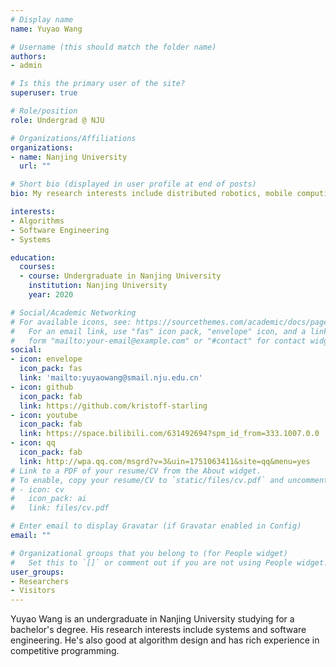 ```yaml
---
# Display name
name: Yuyao Wang

# Username (this should match the folder name)
authors:
- admin

# Is this the primary user of the site?
superuser: true

# Role/position
role: Undergrad @ NJU

# Organizations/Affiliations
organizations:
- name: Nanjing University
  url: ""

# Short bio (displayed in user profile at end of posts)
bio: My research interests include distributed robotics, mobile computing and programmable matter.

interests:
- Algorithms
- Software Engineering
- Systems

education:
  courses:
  - course: Undergraduate in Nanjing University
    institution: Nanjing University
    year: 2020

# Social/Academic Networking
# For available icons, see: https://sourcethemes.com/academic/docs/page-builder/#icons
#   For an email link, use "fas" icon pack, "envelope" icon, and a link in the
#   form "mailto:your-email@example.com" or "#contact" for contact widget.
social:
- icon: envelope
  icon_pack: fas
  link: 'mailto:yuyaowang@smail.nju.edu.cn'
- icon: github
  icon_pack: fab
  link: https://github.com/kristoff-starling
- icon: youtube
  icon_pack: fab
  link: https://space.bilibili.com/631492694?spm_id_from=333.1007.0.0
- icon: qq
  icon_pack: fab
  link: http://wpa.qq.com/msgrd?v=3&uin=1751063411&site=qq&menu=yes
# Link to a PDF of your resume/CV from the About widget.
# To enable, copy your resume/CV to `static/files/cv.pdf` and uncomment the lines below.
# - icon: cv
#   icon_pack: ai
#   link: files/cv.pdf

# Enter email to display Gravatar (if Gravatar enabled in Config)
email: ""

# Organizational groups that you belong to (for People widget)
#   Set this to `[]` or comment out if you are not using People widget.
user_groups:
- Researchers
- Visitors
---
```


Yuyao Wang is an undergraduate in Nanjing University studying for a bachelor's degree. His research interests include systems and software engineering. He's also good at algorithm design and has rich experience in competitive programming.